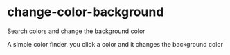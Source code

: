 # change-color-background
Search colors and change the background color

A simple color finder, you click a color and it changes the background color
